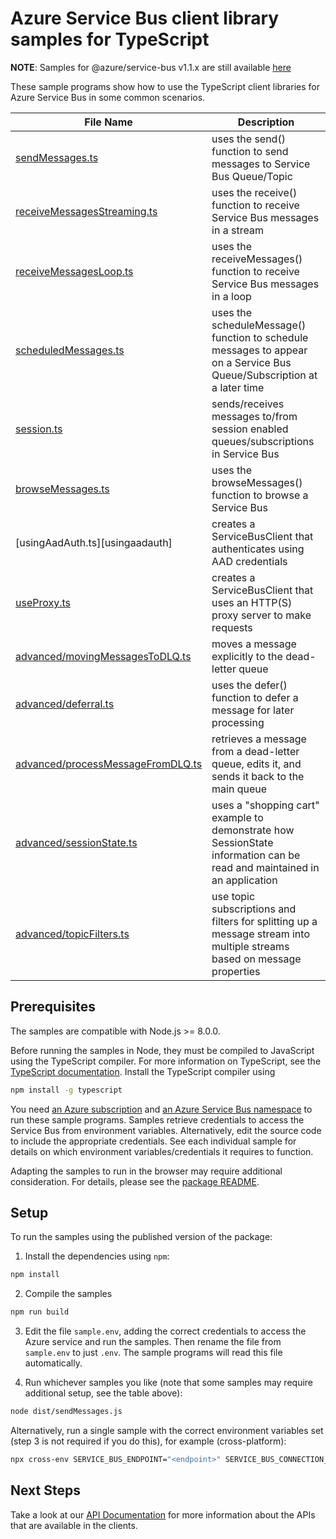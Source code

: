 # Azure Service Bus client library samples for TypeScript

**NOTE**: Samples for @azure/service-bus v1.1.x are still available [here](https://github.com/Azure/azure-sdk-for-js/tree/%40azure/service-bus_1.1.5/sdk/servicebus/service-bus/samples)

These sample programs show how to use the TypeScript client libraries for Azure Service Bus in some common scenarios.

| **File Name**                                                       | **Description**                                                                                                         |
| ------------------------------------------------------------------- | ----------------------------------------------------------------------------------------------------------------------- |
| [sendMessages.ts][sendmessages]                                     | uses the send() function to send messages to Service Bus Queue/Topic                                                    |
| [receiveMessagesStreaming.ts][receivemessagesstreaming]             | uses the receive() function to receive Service Bus messages in a stream                                                 |
| [receiveMessagesLoop.ts][receivemessagesloop]                       | uses the receiveMessages() function to receive Service Bus messages in a loop                                           |
| [scheduledMessages.ts][scheduledmessages]                           | uses the scheduleMessage() function to schedule messages to appear on a Service Bus Queue/Subscription at a later time  |
| [session.ts][session]                                               | sends/receives messages to/from session enabled queues/subscriptions in Service Bus                                     |
| [browseMessages.ts][browsemessages]                                 | uses the browseMessages() function to browse a Service Bus                                                                        |
| [usingAadAuth.ts][usingaadauth]                                     | creates a ServiceBusClient that authenticates using AAD credentials                                                     |
| [useProxy.ts][useproxy]                                             | creates a ServiceBusClient that uses an HTTP(S) proxy server to make requests                                           |
| [advanced/movingMessagesToDLQ.ts][advanced-movingmessagestodlq]     | moves a message explicitly to the dead-letter queue                                                                     |
| [advanced/deferral.ts][advanced-deferral]                           | uses the defer() function to defer a message for later processing                                                       |
| [advanced/processMessageFromDLQ.ts][advanced-processmessagefromdlq] | retrieves a message from a dead-letter queue, edits it, and sends it back to the main queue                             |
| [advanced/sessionState.ts][advanced-sessionstate]                   | uses a "shopping cart" example to demonstrate how SessionState information can be read and maintained in an application |
| [advanced/topicFilters.ts][advanced-topicfilters]                   | use topic subscriptions and filters for splitting up a message stream into multiple streams based on message properties |

## Prerequisites

The samples are compatible with Node.js >= 8.0.0.

Before running the samples in Node, they must be compiled to JavaScript using the TypeScript compiler. For more information on TypeScript, see the [TypeScript documentation][typescript]. Install the TypeScript compiler using

```bash
npm install -g typescript
```

You need [an Azure subscription][freesub] and [an Azure Service Bus namespace][azsvcbus] to run these sample programs. Samples retrieve credentials to access the Service Bus from environment variables. Alternatively, edit the source code to include the appropriate credentials. See each individual sample for details on which environment variables/credentials it requires to function.

Adapting the samples to run in the browser may require additional consideration. For details, please see the [package README][package].

## Setup

To run the samples using the published version of the package:

1. Install the dependencies using `npm`:

```bash
npm install
```

2. Compile the samples

```bash
npm run build
```

3. Edit the file `sample.env`, adding the correct credentials to access the Azure service and run the samples. Then rename the file from `sample.env` to just `.env`. The sample programs will read this file automatically.

4. Run whichever samples you like (note that some samples may require additional setup, see the table above):

```bash
node dist/sendMessages.js
```

Alternatively, run a single sample with the correct environment variables set (step 3 is not required if you do this), for example (cross-platform):

```bash
npx cross-env SERVICE_BUS_ENDPOINT="<endpoint>" SERVICE_BUS_CONNECTION_STRING="<connection string>" QUEUE_NAME="<queue name>" node dist/basic.js
```

## Next Steps

Take a look at our [API Documentation][apiref] for more information about the APIs that are available in the clients.

[interactivelogin]: https://github.com/Azure/azure-sdk-for-js/tree/master/sdk/servicebus/service-bus/samples/typescript/src/interactiveLogin.ts
[scheduledmessages]: https://github.com/Azure/azure-sdk-for-js/tree/master/sdk/servicebus/service-bus/samples/typescript/src/scheduledMessages.ts
[receivemessagesstreaming]: https://github.com/Azure/azure-sdk-for-js/tree/master/sdk/servicebus/service-bus/samples/typescript/src/receiveMessagesStreaming.ts
[session]: https://github.com/Azure/azure-sdk-for-js/tree/master/sdk/servicebus/service-bus/samples/typescript/src/session.ts
[browsemessages]: https://github.com/Azure/azure-sdk-for-js/tree/master/sdk/servicebus/service-bus/samples/typescript/src/browseMessages.ts
[useproxy]: https://github.com/Azure/azure-sdk-for-js/tree/master/sdk/servicebus/service-bus/samples/typescript/src/useProxy.ts
[receivemessagesloop]: https://github.com/Azure/azure-sdk-for-js/tree/master/sdk/servicebus/service-bus/samples/typescript/src/receiveMessagesLoop.ts
[advanced-movingmessagestodlq]: https://github.com/Azure/azure-sdk-for-js/tree/master/sdk/servicebus/service-bus/samples/typescript/src/advanced/movingMessagesToDLQ.ts
[advanced-deferral]: https://github.com/Azure/azure-sdk-for-js/tree/master/sdk/servicebus/service-bus/samples/typescript/src/advanced/deferral.ts
[advanced-processmessagefromdlq]: https://github.com/Azure/azure-sdk-for-js/tree/master/sdk/servicebus/service-bus/samples/typescript/src/advanced/processMessageFromDLQ.ts
[advanced-sessionstate]: https://github.com/Azure/azure-sdk-for-js/tree/master/sdk/servicebus/service-bus/samples/typescript/src/advanced/sessionState.ts
[advanced-topicfilters]: https://github.com/Azure/azure-sdk-for-js/tree/master/sdk/servicebus/service-bus/samples/typescript/src/advanced/topicFilters.ts
[sendmessages]: https://github.com/Azure/azure-sdk-for-js/tree/master/sdk/servicebus/service-bus/samples/typescript/src/sendMessages.ts
[serviceprincipallogin]: https://github.com/Azure/azure-sdk-for-js/tree/master/sdk/servicebus/service-bus/samples/typescript/src/servicePrincipalLogin.ts
[apiref]: https://docs.microsoft.com/javascript/api/@azure/service-bus
[azsvcbus]: https://docs.microsoft.com/azure/service-bus-messaging/service-bus-create-namespace-portal
[freesub]: https://azure.microsoft.com/free/
[package]: https://github.com/Azure/azure-sdk-for-js/tree/master/sdk/servicebus/service-bus/README.md
[typescript]: https://www.typescriptlang.org/docs/home.html
